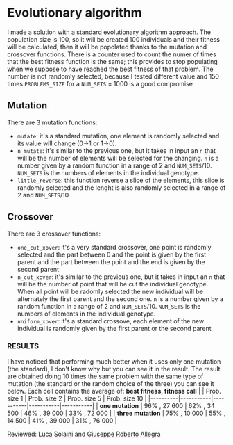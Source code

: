 # Evolutionary algorithm
I made a solution with a standard evolutionary algorithm approach.
The population size is 100, so it will be created 100 individuals and their fitness will be calculated, then it will be popolated thanks to the mutation and crossover functions.
There is a counter used to count the numer of times that the best fitness function is the same; this provides to stop populating when we suppose to have reached the best fitness of that problem. The number is not randomly selected, because I tested different value and 150 times `PROBLEMS_SIZE` for a `NUM_SETS` = 1000 is a good compromise

## Mutation
There are 3 mutation functions:
- `mutate`: it's a standard mutation, one element is randomly selected and its value will change (0->1 or 1->0).
- `n_mutate`: it's similar to the previous one, but it takes in input an `n` that will be the number of elements will be selected for the changing. `n` is a number given by a random function in a range of 2 and `NUM_SETS`/10. `NUM_SETS` is the numbers of elements in the individual genotype.
- `little_reverse`: this function reverse a slice of the elements, this slice is randomly selected and the lenght is also randomly selected in a range of 2 and `NUM_SETS`/10

## Crossover
There are 3 crossover functions:
- `one_cut_xover`: it's a very standard crossover, one point is randomly selected and the part between 0 and the point is given by the first parent and the part between the point and the end is given by the second parent
- `n_cut_xover`: it's similar to the previous one, but it takes in input an `n` that will be the number of point that will be cut the individual genotype. When all point will be radomly selected the new individual will be alternately the first parent and the second one. `n` is a number given by a random function in a range of 2 and `NUM_SETS`/10. `NUM_SETS` is the numbers of elements in the individual genotype.
- `uniform_xover`: it's a standard crossove, each element of the new individual is randomly given by the first parent or the second parent

### RESULTS
I have noticed that performing much better when it uses only one mutation (the standard), I don't know why but you can see it in the result.
The result are obtained doing 10 times the same problem with the same type of mutation (the standard or the random choice of the three) you can see it below.
Each cell contains the average of: **best fitness, fitness call**
|   | Prob. size 1 | Prob. size 2 | Prob. size 5 | Prob. size 10 |
|----------|-----------|-----------|-----------|-----------|
| **one mutation**   | 96% , 27 600 | 62% , 34 500 | 46% , 39 000 | 33% , 72 000 |
| **three mutation**   | 75% , 10 000 | 55% , 14 500 | 41% , 39 000 | 31% , 76 000 |

Reviewed: [Luca Solaini](https://github.com/lucasolaini/computational-intelligence/issues/5#issue-2033900760) and [Giuseppe Roberto Allegra](https://github.com/AllegraRoberto/Computational-Intelligence/issues/3#issue-2033908849)